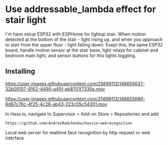 # Use addressable_lambda effect for stair light
I'm have setup ESP32 with ESPHome for lightup stair. When motion detected at the bottom of the stair - light rising up, 
and when you approach to stair from the upper floor - light falling down.
Exept this, the same ESP32 board, handle motion sensor at the stair base, light relays for cabinet and bedroom main light, and sensor buttons for 
this lights toggling.

## Installing

https://user-images.githubusercontent.com/25689113/148655637-32b09107-9162-4490-a45f-eb8701f7335e.mov



https://user-images.githubusercontent.com/25689113/148655689-6d87c76c-4f25-4c28-ab43-223c05c54301.mov


In Hass.io, navigate to Supervisor > Add-on Store > Repositories and add

    https://github.com/AndreiRadchenko/hassio-webrecognition
  
  Local web server for realtime face recognition by http request or web interface
